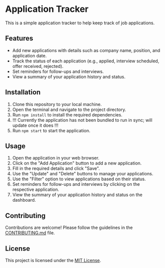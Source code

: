 # Application Tracker

This is a simple application tracker to help keep track of job applications. 

## Features

- Add new applications with details such as company name, position, and application date.
- Track the status of each application (e.g., applied, interview scheduled, offer received, rejected).
- Set reminders for follow-ups and interviews.
- View a summary of your application history and status.

## Installation

1. Clone this repository to your local machine.
2. Open the terminal and navigate to the project directory.
3. Run `npm install` to install the required dependencies.
4. !!! Currently the application has not been bundled to run in sync; will update once it does  !!!
5. Run `npm start` to start the application.

## Usage

1. Open the application in your web browser.
2. Click on the "Add Application" button to add a new application.
3. Fill in the required details and click "Save".
4. Use the "Update" and "Delete" buttons to manage your applications.
5. Use the "Filter" option to view applications based on their status.
6. Set reminders for follow-ups and interviews by clicking on the respective application.
7. View the summary of your application history and status on the dashboard.

## Contributing

Contributions are welcome! Please follow the guidelines in the [CONTRIBUTING.md](CONTRIBUTING.md) file.

## License

This project is licensed under the [MIT License](LICENSE).
